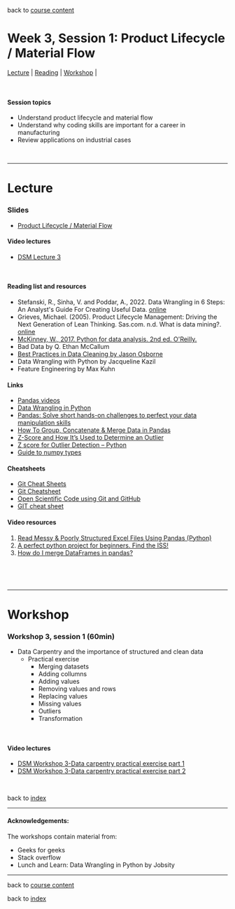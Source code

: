 back to [course content](index#course_organisation)


# Week 3, Session 1: Product Lifecycle / Material Flow

[Lecture](#lecture) | [Reading](#reading) | [Workshop](#workshop) | 
<p><br /></p>

#### Session topics

* Understand product lifecycle and material flow 
* Understand why coding skills are important for a career in manufacturing 
* Review applications on industrial cases


<p>&nbsp;</p>

***

# Lecture 

### Slides
* [Product Lifecycle / Material Flow](/Files/DSM_Week_3.pdf)

#### Video lectures
* [DSM Lecture 3](https://uoe.sharepoint.com/:v:/r/sites/DS4M_9-23/Shared%20Documents/General/Week_3/DSM_week_3_lecture.mp4?csf=1&web=1&e=jHe7V1)

<br />

  
<a name = "reading"></a>

#### Reading list and resources 


* Stefanski, R., Sinha, V. and Poddar, A., 2022. Data Wrangling in 6 Steps: An Analyst's Guide For Creating Useful Data. [online]( https://hevodata.com/learn/data-wrangling/#s2)
* Grieves, Michael. (2005). Product Lifecycle Management: Driving the Next Generation of Lean Thinking.
Sas.com. n.d. What is data mining?. [online](https://www.sas.com/en_sg/insights/analytics/data-mining.html>.)
* [McKinney, W., 2017. Python for data analysis. 2nd ed. O'Reilly.](https://discovered.ed.ac.uk/discovery/fulldisplay?docid=alma9924057838602466&context=L&vid=44UOE_INST:44UOE_VU2&lang=en&search_scope=UoE&adaptor=Local%20Search%20Engine&tab=Everything&query=any,contains,Data%20Wrangling%20with%20Python&offset=0)
* Bad Data by Q. Ethan McCallum
* [Best Practices in Data Cleaning by Jason Osborne](https://methods-sagepub-com.ezproxy.is.ed.ac.uk/book/best-practices-in-data-cleaning)
* Data Wrangling with Python by Jacqueline Kazil
* Feature Engineering by Max Kuhn


#### Links

* [Pandas videos](https://github.com/justmarkham/pandas-videos)
* [Data Wrangling in Python](https://www.geeksforgeeks.org/data-wrangling-in-python/)
* [Pandas: Solve short hands-on challenges to perfect your data manipulation skills](https://www.kaggle.com/learn/pandas)
* [How To Group, Concatenate & Merge Data in Pandas](https://www.bmc.com/blogs/pandas-group-merge-concatenate-join/)
* [Z-Score and How It’s Used to Determine an Outlier](https://medium.com/clarusway/z-score-and-how-its-used-to-determine-an-outlier-642110f3b482)
* [Z score for Outlier Detection – Python](https://www.geeksforgeeks.org/z-score-for-outlier-detection-python/)
* [Guide to numpy types](https://betterprogramming.pub/a-comprehensive-guide-to-numpy-data-types-8f62cb57ea83)

#### Cheatsheets

* [Git Cheat Sheets](https://training.github.com/)
* [Git Cheatsheet](http://ndpsoftware.com/git-cheatsheet.html#loc=index;)
* [Open Scientific Code using Git and GitHub](https://open-source-for-researchers.github.io/open-source-workshop/)
* [GIT cheat sheet](https://www.google.com/url?sa=t&rct=j&q=&esrc=s&source=web&cd=&ved=2ahUKEwjo-6u-qt31AhXtQ0EAHZ45AJEQFnoECAYQAQ&url=https%3A%2F%2Feducation.github.com%2Fgit-cheat-sheet-education.pdf&usg=AOvVaw2D3W2R0fwoOBi8YrhZYLFJ)

#### Video resources

1. [Read Messy & Poorly Structured Excel Files Using Pandas (Python)](https://www.youtube.com/watch?v=Cfb0AXCuPqw&list=PLG4lOVT6eOGu9i4v0YTwU7Pql-43OyjMV&index=53)
2. [A perfect python project for beginners. Find the ISS!](https://www.youtube.com/watch?v=R6CCTuHast0)
3. [How do I merge DataFrames in pandas?](https://www.youtube.com/watch?v=iYWKfUOtGaw)

<p>&nbsp;</p>

<p>&nbsp;</p>


***

# Workshop

<a name = "workshop"></a>

### Workshop 3, session 1  (60min)

* Data Carpentry and the importance of structured and clean data
    * Practical exercise 
        * Merging datasets
        * Adding collumns
        * Adding values
        * Removing values and rows
        * Replacing values
        * Missing values
        * Outliers 
        * Transformation


<p>&nbsp;</p>

<!-- ### Workshop 3, session 2  (60min)

* Git introduction
    * Git modify-add-commit cycle 
    * Git push 

### Slides
* [GIT] (files/Workshop-Week_3.pdf)  -->

#### Video lectures
* [DSM Workshop 3-Data carpentry practical exercise part 1](https://uoe.sharepoint.com/:v:/r/sites/DS4M_9-23/Shared%20Documents/General/Week_3/DSM_week_3_workshop_part_1.mp4?csf=1&web=1&e=7GvKvZ)
* [DSM Workshop 3-Data carpentry practical exercise part 2](https://uoe.sharepoint.com/:v:/r/sites/DS4M_9-23/Shared%20Documents/General/Week_3/DSM_week_3_workshop_part_2.mp4?csf=1&web=1&e=STYHZ9)
<!-- * [GIT]() -->

<p>&nbsp;</p>


back to [index](index#course_organisation)

***
  

#### Acknowledgements:

The workshops contain material from:

* Geeks for geeks
* Stack overflow
* Lunch and Learn: Data Wrangling in Python by Jobsity

***

back to [course content](index#course_organisation)

 back to [index](index.md)

